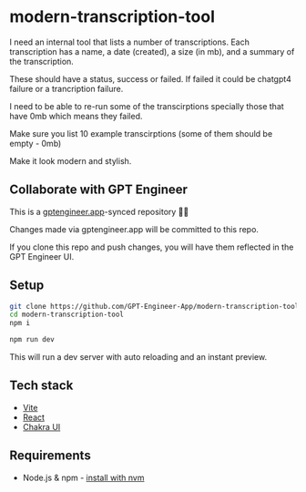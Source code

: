 # modern-transcription-tool

I need an internal tool that lists a number of transcriptions. Each transcription has a name, a date (created), a size (in mb), and a summary of the transcription. 

These should have a status, success or failed. If failed it could be chatgpt4 failure or a trancription failure. 

I need to be able to re-run some of the transcirptions specially those that have 0mb which means they failed. 

Make sure you list 10 example transcirptions (some of them should be empty - 0mb)

Make it look modern and stylish.

## Collaborate with GPT Engineer

This is a [gptengineer.app](https://gptengineer.app)-synced repository 🌟🤖

Changes made via gptengineer.app will be committed to this repo.

If you clone this repo and push changes, you will have them reflected in the GPT Engineer UI.

## Setup

```sh
git clone https://github.com/GPT-Engineer-App/modern-transcription-tool.git
cd modern-transcription-tool
npm i
```

```sh
npm run dev
```

This will run a dev server with auto reloading and an instant preview.

## Tech stack

- [Vite](https://vitejs.dev/)
- [React](https://react.dev/)
- [Chakra UI](https://chakra-ui.com/)

## Requirements

- Node.js & npm - [install with nvm](https://github.com/nvm-sh/nvm#installing-and-updating)
